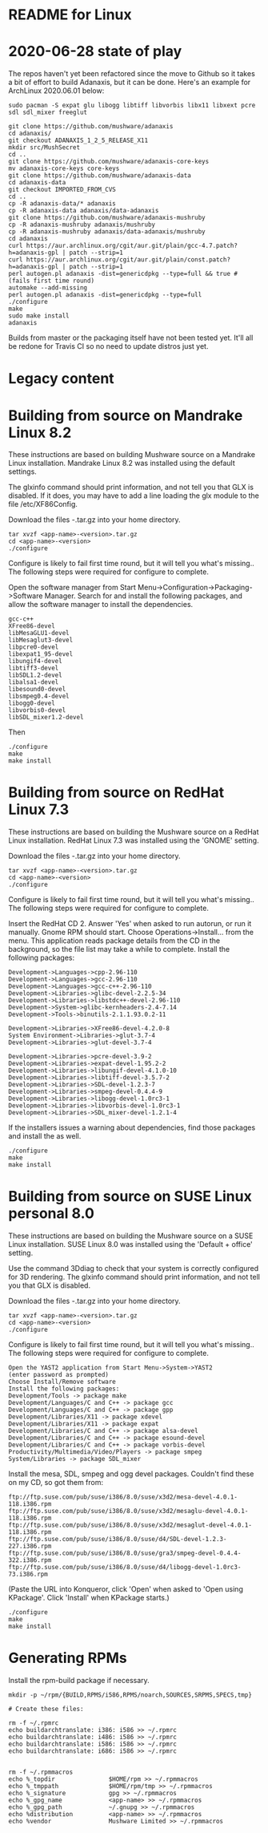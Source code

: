 README for Linux
================

2020-06-28 state of play
========================

The repos haven't yet been refactored since the move to Github so it takes a
bit of effort to build Adanaxis, but it can be done.  Here's an example for
ArchLinux 2020.06.01 below:

    sudo pacman -S expat glu libogg libtiff libvorbis libx11 libxext pcre sdl sdl_mixer freeglut

    git clone https://github.com/mushware/adanaxis
    cd adanaxis/
    git checkout ADANAXIS_1_2_5_RELEASE_X11
    mkdir src/MushSecret
    cd ..
    git clone https://github.com/mushware/adanaxis-core-keys
    mv adanaxis-core-keys core-keys
    git clone https://github.com/mushware/adanaxis-data
    cd adanaxis-data
    git checkout IMPORTED_FROM_CVS
    cd ..
    cp -R adanaxis-data/* adanaxis
    cp -R adanaxis-data adanaxis/data-adanaxis
    git clone https://github.com/mushware/adanaxis-mushruby
    cp -R adanaxis-mushruby adanaxis/mushruby
    cp -R adanaxis-mushruby adanaxis/data-adanaxis/mushruby
    cd adanaxis
    curl https://aur.archlinux.org/cgit/aur.git/plain/gcc-4.7.patch?h=adanaxis-gpl | patch --strip=1
    curl https://aur.archlinux.org/cgit/aur.git/plain/const.patch?h=adanaxis-gpl | patch --strip=1
    perl autogen.pl adanaxis -dist=genericdpkg --type=full && true # (fails first time round)
    automake --add-missing
    perl autogen.pl adanaxis -dist=genericdpkg --type=full
    ./configure
    make
    sudo make install
    adanaxis

Builds from master or the packaging itself have not been tested yet.  It'll
all be redone for Travis CI so no need to update distros just yet.

Legacy content
==============

Building from source on Mandrake Linux 8.2
==========================================

These instructions are based on building Mushware source on a Mandrake Linux
installation.  Mandrake Linux 8.2 was installed using the default settings.

The glxinfo command should print information, and not tell you that GLX is
disabled.  If it does, you may have to add a line loading the glx module
to the file /etc/XF86Config.

Download the files <app-name>-<version>.tar.gz into your home directory.

    tar xvzf <app-name>-<version>.tar.gz
    cd <app-name>-<version>
    ./configure

Configure is likely to fail first time round, but it will tell you what's
missing..  The following steps were required for configure to complete.

Open the software manager from Start Menu->Configuration->Packaging->Software
Manager.  Search for and install the following packages, and allow the
software manager to install the dependencies.

    gcc-c++
    XFree86-devel
    libMesaGLU1-devel
    libMesaglut3-devel
    libpcre0-devel
    libexpat1_95-devel
    libungif4-devel
    libtiff3-devel
    libSDL1.2-devel
    libalsa1-devel
    libesound0-devel
    libsmpeg0.4-devel
    libogg0-devel
    libvorbis0-devel
    libSDL_mixer1.2-devel

Then

    ./configure
    make
    make install

Building from source on RedHat Linux 7.3
========================================

These instructions are based on building the Mushware source on a RedHat Linux
installation.  RedHat Linux 7.3 was installed using the 'GNOME' setting.

Download the files <app-name>-<version>.tar.gz into your home directory.

    tar xvzf <app-name>-<version>.tar.gz
    cd <app-name>-<version>
    ./configure

Configure is likely to fail first time round, but it will tell you what's
missing..  The following steps were required for configure to complete.

Insert the RedHat CD 2.  Answer 'Yes' when asked to run autorun, or run it
manually.  Gnome RPM should start.  Choose Operations->Install... from the
menu.  This application reads package details from the CD in the background,
so the file list may take a while to complete.  Install the following
packages:

    Development->Languages->cpp-2.96-110
    Development->Languages->gcc-2.96-110
    Development->Languages->gcc-c++-2.96-110
    Development->Libraries->glibc-devel-2.2.5-34
    Development->Libraries->libstdc++-devel-2.96-110
    Development->System->glibc-kernheaders-2.4-7.14
    Development->Tools->binutils-2.1.1.93.0.2-11

    Development->Libraries->XFree86-devel-4.2.0-8
    System Environment->Libraries->glut-3.7-4
    Development->Libraries->glut-devel-3.7-4

    Development->Libraries->pcre-devel-3.9-2
    Development->Libraries->expat-devel-1.95.2-2
    Development->Libraries->libungif-devel-4.1.0-10
    Development->Libraries->libtiff-devel-3.5.7-2
    Development->Libraries->SDL-devel-1.2.3-7
    Development->Libraries->smpeg-devel-0.4.4-9
    Development->Libraries->libogg-devel-1.0rc3-1
    Development->Libraries->libvorbis-devel-1.0rc3-1
    Development->Libraries->SDL_mixer-devel-1.2.1-4

If the installers issues a warning about dependencies, find those packages
and install the as well.

    ./configure
    make
    make install

Building from source on SUSE Linux personal 8.0
===============================================

These instructions are based on building the Mushware source on a SUSE Linux
installation.  SUSE Linux 8.0 was installed using the 'Default + office'
setting.

Use the command 3Ddiag to check that your system is correctly configured
for 3D rendering.  The glxinfo command should print information, and not
tell you that GLX is disabled.

Download the files <app-name>-<version>.tar.gz into your home directory.

    tar xvzf <app-name>-<version>.tar.gz
    cd <app-name>-<version>
    ./configure

Configure is likely to fail first time round, but it will tell you what's
missing..  The following steps were required for configure to complete.

    Open the YAST2 application from Start Menu->System->YAST2
    (enter password as prompted)
    Choose Install/Remove software
    Install the following packages:
    Development/Tools -> package make
    Development/Languages/C and C++ -> package gcc
    Development/Languages/C and C++ -> package gpp
    Development/Libraries/X11 -> package xdevel
    Development/Libraries/X11 -> package expat
    Development/Libraries/C and C++ -> package alsa-devel
    Development/Libraries/C and C++ -> package esound-devel
    Development/Libraries/C and C++ -> package vorbis-devel
    Productivity/Multimedia/Video/Players -> package smpeg
    System/Libraries -> package SDL_mixer

Install the mesa, SDL, smpeg and ogg devel packages.  Couldn't find these
on my CD, so got them from:

    ftp://ftp.suse.com/pub/suse/i386/8.0/suse/x3d2/mesa-devel-4.0.1-118.i386.rpm
    ftp://ftp.suse.com/pub/suse/i386/8.0/suse/x3d2/mesaglu-devel-4.0.1-118.i386.rpm
    ftp://ftp.suse.com/pub/suse/i386/8.0/suse/x3d2/mesaglut-devel-4.0.1-118.i386.rpm
    ftp://ftp.suse.com/pub/suse/i386/8.0/suse/d4/SDL-devel-1.2.3-227.i386.rpm
    ftp://ftp.suse.com/pub/suse/i386/8.0/suse/gra3/smpeg-devel-0.4.4-322.i386.rpm
    ftp://ftp.suse.com/pub/suse/i386/8.0/suse/d4/libogg-devel-1.0rc3-73.i386.rpm

(Paste the URL into Konqueror, click 'Open' when asked to 'Open using
KPackage'.  Click 'Install' when KPackage starts.)

    ./configure
    make
    make install

Generating RPMs
===============

Install the rpm-build package if necessary.

    mkdir -p ~/rpm/{BUILD,RPMS/i586,RPMS/noarch,SOURCES,SRPMS,SPECS,tmp}

    # Create these files:

    rm -f ~/.rpmrc
    echo buildarchtranslate: i386: i586 >> ~/.rpmrc
    echo buildarchtranslate: i486: i586 >> ~/.rpmrc
    echo buildarchtranslate: i586: i586 >> ~/.rpmrc
    echo buildarchtranslate: i686: i586 >> ~/.rpmrc


    rm -f ~/.rpmmacros
    echo %_topdir               $HOME/rpm >> ~/.rpmmacros
    echo %_tmppath              $HOME/rpm/tmp >> ~/.rpmmacros
    echo %_signature            gpg >> ~/.rpmmacros
    echo %_gpg_name             <app-name> >> ~/.rpmmacros
    echo %_gpg_path             ~/.gnupg >> ~/.rpmmacros
    echo %distribution          <app-name> >> ~/.rpmmacros
    echo %vendor                Mushware Limited >> ~/.rpmmacros
